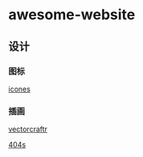 # awesome-website

## 设计


### 图标

[icones](https://icones.js.org/)

### 插画

[vectorcraftr](https://vectorcraftr.com/directory/techcompany)

[404s](https://www.404s.design/)
